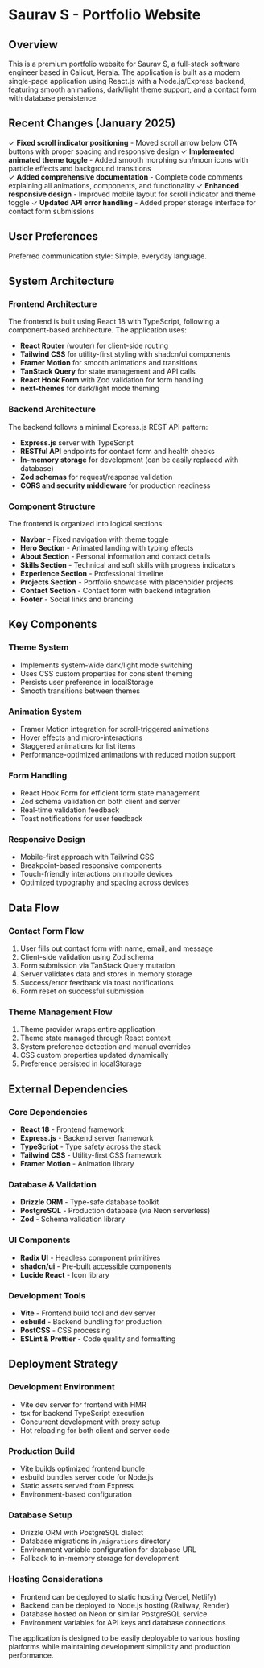 # Saurav S - Portfolio Website

## Overview

This is a premium portfolio website for Saurav S, a full-stack software engineer based in Calicut, Kerala. The application is built as a modern single-page application using React.js with a Node.js/Express backend, featuring smooth animations, dark/light theme support, and a contact form with database persistence.

## Recent Changes (January 2025)

✓ **Fixed scroll indicator positioning** - Moved scroll arrow below CTA buttons with proper spacing and responsive design
✓ **Implemented animated theme toggle** - Added smooth morphing sun/moon icons with particle effects and background transitions  
✓ **Added comprehensive documentation** - Complete code comments explaining all animations, components, and functionality
✓ **Enhanced responsive design** - Improved mobile layout for scroll indicator and theme toggle
✓ **Updated API error handling** - Added proper storage interface for contact form submissions

## User Preferences

Preferred communication style: Simple, everyday language.

## System Architecture

### Frontend Architecture
The frontend is built using React 18 with TypeScript, following a component-based architecture. The application uses:
- **React Router** (wouter) for client-side routing
- **Tailwind CSS** for utility-first styling with shadcn/ui components
- **Framer Motion** for smooth animations and transitions
- **TanStack Query** for state management and API calls
- **React Hook Form** with Zod validation for form handling
- **next-themes** for dark/light mode theming

### Backend Architecture
The backend follows a minimal Express.js REST API pattern:
- **Express.js** server with TypeScript
- **RESTful API** endpoints for contact form and health checks
- **In-memory storage** for development (can be easily replaced with database)
- **Zod schemas** for request/response validation
- **CORS and security middleware** for production readiness

### Component Structure
The frontend is organized into logical sections:
- **Navbar** - Fixed navigation with theme toggle
- **Hero Section** - Animated landing with typing effects
- **About Section** - Personal information and contact details
- **Skills Section** - Technical and soft skills with progress indicators
- **Experience Section** - Professional timeline
- **Projects Section** - Portfolio showcase with placeholder projects
- **Contact Section** - Contact form with backend integration
- **Footer** - Social links and branding

## Key Components

### Theme System
- Implements system-wide dark/light mode switching
- Uses CSS custom properties for consistent theming
- Persists user preference in localStorage
- Smooth transitions between themes

### Animation System
- Framer Motion integration for scroll-triggered animations
- Hover effects and micro-interactions
- Staggered animations for list items
- Performance-optimized animations with reduced motion support

### Form Handling
- React Hook Form for efficient form state management
- Zod schema validation on both client and server
- Real-time validation feedback
- Toast notifications for user feedback

### Responsive Design
- Mobile-first approach with Tailwind CSS
- Breakpoint-based responsive components
- Touch-friendly interactions on mobile devices
- Optimized typography and spacing across devices

## Data Flow

### Contact Form Flow
1. User fills out contact form with name, email, and message
2. Client-side validation using Zod schema
3. Form submission via TanStack Query mutation
4. Server validates data and stores in memory storage
5. Success/error feedback via toast notifications
6. Form reset on successful submission

### Theme Management Flow
1. Theme provider wraps entire application
2. Theme state managed through React context
3. System preference detection and manual overrides
4. CSS custom properties updated dynamically
5. Preference persisted in localStorage

## External Dependencies

### Core Dependencies
- **React 18** - Frontend framework
- **Express.js** - Backend server framework
- **TypeScript** - Type safety across the stack
- **Tailwind CSS** - Utility-first CSS framework
- **Framer Motion** - Animation library

### Database & Validation
- **Drizzle ORM** - Type-safe database toolkit
- **PostgreSQL** - Production database (via Neon serverless)
- **Zod** - Schema validation library

### UI Components
- **Radix UI** - Headless component primitives
- **shadcn/ui** - Pre-built accessible components
- **Lucide React** - Icon library

### Development Tools
- **Vite** - Frontend build tool and dev server
- **esbuild** - Backend bundling for production
- **PostCSS** - CSS processing
- **ESLint & Prettier** - Code quality and formatting

## Deployment Strategy

### Development Environment
- Vite dev server for frontend with HMR
- tsx for backend TypeScript execution
- Concurrent development with proxy setup
- Hot reloading for both client and server code

### Production Build
- Vite builds optimized frontend bundle
- esbuild bundles server code for Node.js
- Static assets served from Express
- Environment-based configuration

### Database Setup
- Drizzle ORM with PostgreSQL dialect
- Database migrations in `/migrations` directory
- Environment variable configuration for database URL
- Fallback to in-memory storage for development

### Hosting Considerations
- Frontend can be deployed to static hosting (Vercel, Netlify)
- Backend can be deployed to Node.js hosting (Railway, Render)
- Database hosted on Neon or similar PostgreSQL service
- Environment variables for API keys and database connections

The application is designed to be easily deployable to various hosting platforms while maintaining development simplicity and production performance.